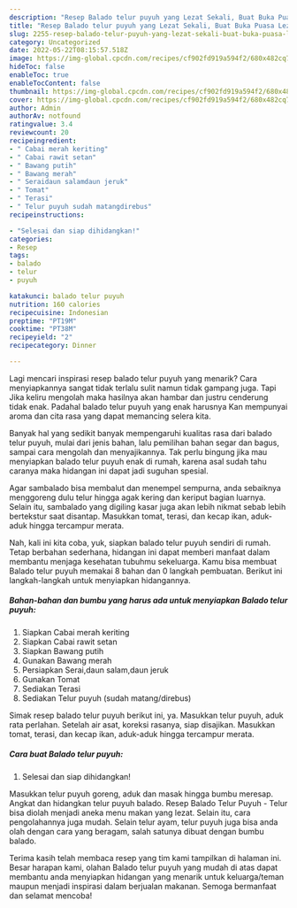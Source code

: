 ```yaml
---
description: "Resep Balado telur puyuh yang Lezat Sekali, Buat Buka Puasa Lezat Sekali"
title: "Resep Balado telur puyuh yang Lezat Sekali, Buat Buka Puasa Lezat Sekali"
slug: 2255-resep-balado-telur-puyuh-yang-lezat-sekali-buat-buka-puasa-lezat-sekali
category: Uncategorized
date: 2022-05-22T08:15:57.518Z
image: https://img-global.cpcdn.com/recipes/cf902fd919a594f2/680x482cq70/balado-telur-puyuh-foto-resep-utama.jpg
hideToc: false
enableToc: true
enableTocContent: false
thumbnail: https://img-global.cpcdn.com/recipes/cf902fd919a594f2/680x482cq70/balado-telur-puyuh-foto-resep-utama.jpg
cover: https://img-global.cpcdn.com/recipes/cf902fd919a594f2/680x482cq70/balado-telur-puyuh-foto-resep-utama.jpg
author: Admin
authorAv: notfound
ratingvalue: 3.4
reviewcount: 20
recipeingredient:
- " Cabai merah keriting"
- " Cabai rawit setan"
- " Bawang putih"
- " Bawang merah"
- " Seraidaun salamdaun jeruk"
- " Tomat"
- " Terasi"
- " Telur puyuh sudah matangdirebus"
recipeinstructions:

- "Selesai dan siap dihidangkan!"
categories:
- Resep
tags:
- balado
- telur
- puyuh

katakunci: balado telur puyuh 
nutrition: 160 calories
recipecuisine: Indonesian
preptime: "PT19M"
cooktime: "PT38M"
recipeyield: "2"
recipecategory: Dinner

---
```



Lagi mencari inspirasi resep balado telur puyuh yang menarik? Cara menyiapkannya sangat tidak terlalu sulit namun tidak gampang juga. Tapi Jika keliru mengolah maka hasilnya akan hambar dan justru cenderung tidak enak. Padahal balado telur puyuh yang enak harusnya Kan mempunyai aroma dan cita rasa yang dapat memancing selera kita.


Banyak hal yang sedikit banyak mempengaruhi kualitas rasa dari balado telur puyuh, mulai dari jenis bahan, lalu pemilihan bahan segar dan bagus, sampai cara mengolah dan menyajikannya. Tak perlu bingung jika mau menyiapkan balado telur puyuh enak di rumah, karena asal sudah tahu caranya maka hidangan ini dapat jadi suguhan spesial.

Agar sambalado bisa membalut dan menempel sempurna, anda sebaiknya menggoreng dulu telur hingga agak kering dan keriput bagian luarnya. Selain itu, sambalado yang digiling kasar juga akan lebih nikmat sebab lebih bertekstur saat disantap. Masukkan tomat, terasi, dan kecap ikan, aduk-aduk hingga tercampur merata.


Nah, kali ini kita coba, yuk, siapkan balado telur puyuh sendiri di rumah. Tetap berbahan sederhana, hidangan ini dapat memberi manfaat dalam membantu menjaga kesehatan tubuhmu sekeluarga. Kamu bisa membuat Balado telur puyuh memakai 8 bahan dan 0 langkah pembuatan. Berikut ini langkah-langkah untuk menyiapkan hidangannya.

<!--inarticleads1-->

##### Bahan-bahan dan bumbu yang harus ada untuk menyiapkan Balado telur puyuh:

1. Siapkan  Cabai merah keriting
1. Siapkan  Cabai rawit setan
1. Siapkan  Bawang putih
1. Gunakan  Bawang merah
1. Persiapkan  Serai,daun salam,daun jeruk
1. Gunakan  Tomat
1. Sediakan  Terasi
1. Sediakan  Telur puyuh (sudah matang/direbus)


Simak resep balado telur puyuh berikut ini, ya. Masukkan telur puyuh, aduk rata perlahan. Setelah air asat, koreksi rasanya, siap disajikan. Masukkan tomat, terasi, dan kecap ikan, aduk-aduk hingga tercampur merata. 

<!--inarticleads2-->

##### Cara buat Balado telur puyuh:


1. Selesai dan siap dihidangkan!

Masukkan telur puyuh goreng, aduk dan masak hingga bumbu meresap. Angkat dan hidangkan telur puyuh balado. Resep Balado Telur Puyuh - Telur bisa diolah menjadi aneka menu makan yang lezat. Selain itu, cara pengolahannya juga mudah. Selain telur ayam, telur puyuh juga bisa anda olah dengan cara yang beragam, salah satunya dibuat dengan bumbu balado. 

Terima kasih telah membaca resep yang tim kami tampilkan di halaman ini. Besar harapan kami, olahan Balado telur puyuh yang mudah di atas dapat membantu anda menyiapkan hidangan yang menarik untuk keluarga/teman maupun menjadi inspirasi dalam berjualan makanan. Semoga bermanfaat dan selamat mencoba!
